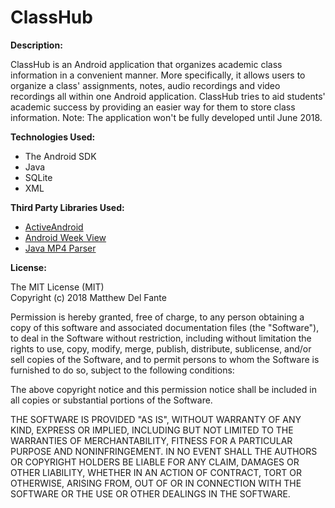 # ClassHub

<b>Description:</b><br />

ClassHub is an Android application that organizes academic class information in a convenient manner. More specifically, it allows users to organize a class' assignments, notes, audio recordings and video recordings all within one Android application. ClassHub tries to aid students' academic success by providing an easier way for them to store class information. Note: The application won't be fully developed until June 2018.

<b>Technologies Used:</b> 
* The Android SDK
* Java
* SQLite
* XML

<b>Third Party Libraries Used:</b>
* [ActiveAndroid](https://github.com/pardom/ActiveAndroid)<br />
* [Android Week View](https://github.com/alamkanak/Android-Week-View)<br />
* [Java MP4 Parser](https://github.com/sannies/mp4parser)<br />

<b>License:</b><br />

The MIT License (MIT)<br />
Copyright (c) 2018 Matthew Del Fante<br />

Permission is hereby granted, free of charge, to any person obtaining a copy
of this software and associated documentation files (the "Software"), to deal
in the Software without restriction, including without limitation the rights
to use, copy, modify, merge, publish, distribute, sublicense, and/or sell
copies of the Software, and to permit persons to whom the Software is
furnished to do so, subject to the following conditions:<br />

The above copyright notice and this permission notice shall be included in all
copies or substantial portions of the Software.<br />

THE SOFTWARE IS PROVIDED "AS IS", WITHOUT WARRANTY OF ANY KIND, EXPRESS OR
IMPLIED, INCLUDING BUT NOT LIMITED TO THE WARRANTIES OF MERCHANTABILITY,
FITNESS FOR A PARTICULAR PURPOSE AND NONINFRINGEMENT. IN NO EVENT SHALL THE
AUTHORS OR COPYRIGHT HOLDERS BE LIABLE FOR ANY CLAIM, DAMAGES OR OTHER
LIABILITY, WHETHER IN AN ACTION OF CONTRACT, TORT OR OTHERWISE, ARISING FROM,
OUT OF OR IN CONNECTION WITH THE SOFTWARE OR THE USE OR OTHER DEALINGS IN THE
SOFTWARE.<br />
